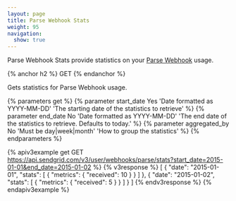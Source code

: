 ```yaml
---
layout: page
title: Parse Webhook Stats
weight: 95
navigation:
  show: true
---
```


Parse Webhook Stats provide statistics on your [Parse Webhook]({{root_url}}/API_Reference/Webhooks/parse.html) usage.

{% anchor h2 %}
GET
{% endanchor %}

Gets statistics for Parse Webhook usage.

{% parameters get %}
 {% parameter start_date Yes 'Date formatted as YYYY-MM-DD' 'The starting date of the statistics to retrieve' %}
 {% parameter end_date No 'Date formatted as YYYY-MM-DD' 'The end date of the statistics to retrieve. Defaults to today.' %}
 {% parameter aggregated_by No 'Must be day|week|month' 'How to group the statistics' %}
{% endparameters %}

{% apiv3example get GET https://api.sendgrid.com/v3/user/webhooks/parse/stats?start_date=2015-01-01&end_date=2015-01-02 %}
{% v3response %}
[
  {
    "date": "2015-01-01",
    "stats": [
      {
        "metrics": {
          "received": 10
        }
      }
    ]
  },
  {
    "date": "2015-01-02",
    "stats": [
      {
        "metrics": {
          "received": 5
        }
      }
    ]
  }
]
{% endv3response %}
{% endapiv3example %}
